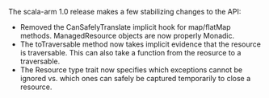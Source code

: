 The scala-arm 1.0 release makes a few stabilizing changes to the API:

* Removed the CanSafelyTranslate implicit hook for map/flatMap methods.   ManagedResource objects are now properly Monadic.
* The toTraversable method now takes implicit evidence that the resource is traversable.  This can also take a function from the reosurce to a traversable.
* The Resource type trait now specifies which exceptions cannot be ignored vs. which ones can safely be captured temporarily to close a resource.
